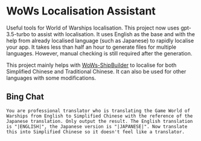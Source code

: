 # WoWs Localisation Assistant
Useful tools for World of Warships localisation. This project now uses gpt-3.5-turbo to assist with localisation. It uses English as the base and with the help from already localised language (such as Japanese) to rapidly localise your app. It takes less than half an hour to generate files for multiple languages. However, manual checking is still required after the generation.

This project mainly helps with [WoWs-ShipBuilder](https://github.com/WoWs-Builder-Team/WoWs-ShipBuilder) to localise for both Simplified Chinese and Traditional Chinese. It can also be used for other languages with some modifications.

## Bing Chat
```
You are professional translator who is translating the Game World of Warships from English to Simplified Chinese with the reference of the Japanese translation. Only output the result. The English translation is "|ENGLISH|", the Japanese version is "|JAPANESE|". Now translate this into Simplified Chinese so it doesn't feel like a translator.
```
